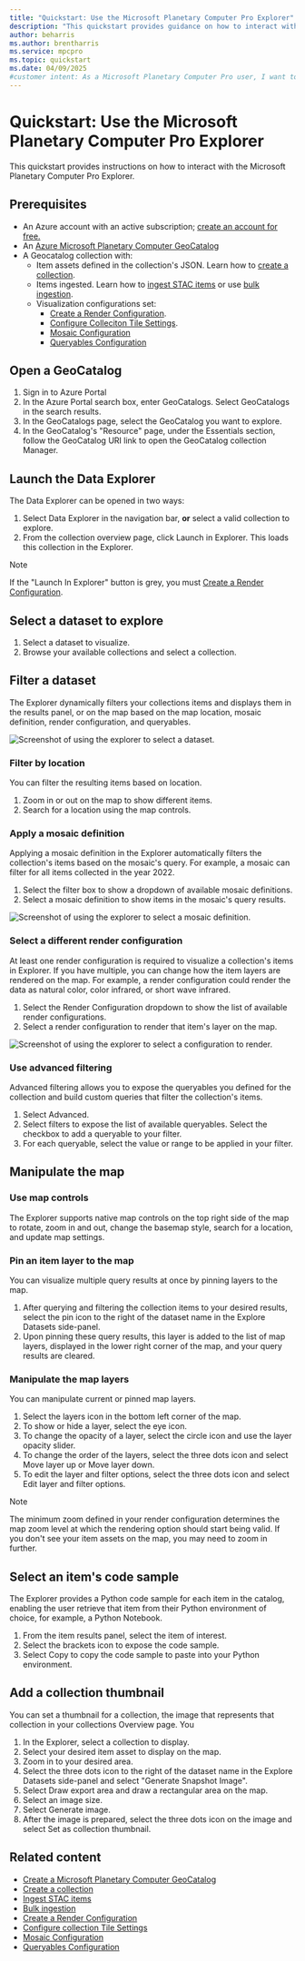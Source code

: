 ```yaml
---
title: "Quickstart: Use the Microsoft Planetary Computer Pro Explorer"
description: "This quickstart provides guidance on how to interact with the Microsoft Planetary Computer Pro Explorer."
author: beharris
ms.author: brentharris
ms.service: mpcpro
ms.topic: quickstart
ms.date: 04/09/2025
#customer intent: As a Microsoft Planetary Computer Pro user, I want to navigate through the Explorer so that I can visualize my data in the UI.
---
```


# Quickstart: Use the Microsoft Planetary Computer Pro Explorer

This quickstart provides instructions on how to interact with the Microsoft Planetary Computer Pro Explorer.

## Prerequisites

* An Azure account with an active subscription; [create an account for free.](https://azure.microsoft.com/free/?ref=microsoft.com&utm_source=microsoft.com&utm_medium=docs&utm_campaign=visualstudio)
* An [Azure Microsoft Planetary Computer GeoCatalog](./deploy-geocatalog-resource.md)
* A Geocatalog collection with:
  * Item assets defined in the collection's JSON. Learn how to [create a collection](./create-stac-collection.mdd).
  * Items ingested. Learn how to [ingest STAC items]() or use [bulk ingestion]().
  * Visualization configurations set:
    * [Create a Render Configuration]().
    * [Configure Colleciton Tile Settings]().
    * [Mosaic Configuration]()
    * [Queryables Configuration]()

## Open a GeoCatalog

1. Sign in to Azure Portal
1. In the Azure Portal search box, enter GeoCatalogs. Select GeoCatalogs in the search results.
1. In the GeoCatalogs page, select the GeoCatalog you want to explore.
1. In the GeoCatalog's "Resource" page, under the Essentials section, follow the GeoCatalog URI link to open the GeoCatalog collection Manager.

## Launch the Data Explorer

The Data Explorer can be opened in two ways:

1. Select Data Explorer in the navigation bar, **or** select a valid collection to explore.
1. From the collection overview page, click Launch in Explorer. This loads this collection in the Explorer.

> [!NOTE]
> If the "Launch In Explorer" button is grey, you must [Create a Render Configuration](./render-config.md).

## Select a dataset to explore

1. Select a dataset to visualize.
2. Browse your available collections and select a collection.

## Filter a dataset

The Explorer dynamically filters your collections items and displays them in the results panel, or on the map based on the map location, mosaic definition, render configuration, and queryables.

![Screenshot of using the explorer to select a dataset.](media/data-explorer-select-dataset.png)

### Filter by location

You can filter the resulting items based on location.

1. Zoom in or out on the map to show different items.
1. Search for a location using the map controls.

### Apply a mosaic definition

Applying a mosaic definition in the Explorer automatically filters the collection's items based on the mosaic's query. For example, a mosaic can filter for all items collected in the year 2022.

1. Select the filter box to show a dropdown of available mosaic definitions.
2. Select a mosaic definition to show items in the mosaic's query results.

![Screenshot of using the explorer to select a mosaic definition.](media/data-explorer-select-mosaic.png)

### Select a different render configuration

 At least one render configuration is required to visualize a collection's items in Explorer. If you have multiple, you can change how the item layers are rendered on the map. For example, a render configuration could render the data as natural color, color infrared, or short wave infrared.

1. Select the Render Configuration dropdown to show the list of available render configurations.
2. Select a render configuration to render that item's layer on the map.

![Screenshot of using the explorer to select a configuration to render.](media/data-explorer-select-render-config.png)

### Use advanced filtering

Advanced filtering allows you to expose the queryables you defined for the collection and build custom queries that filter the collection's items.

1. Select Advanced.
2. Select filters to expose the list of available queryables. Select the checkbox to add a queryable to your filter.
3. For each queryable, select the value or range to be applied in your filter.

## Manipulate the map

### Use map controls

The Explorer supports native map controls on the top right side of the map to rotate, zoom in and out, change the basemap style, search for a location, and update map settings.

### Pin an item layer to the map

You can visualize multiple query results at once by pinning layers to the map.

1. After querying and filtering the collection items to your desired results, select the pin icon to the right of the dataset name in the Explore Datasets side-panel.
1. Upon pinning these query results, this layer is added to the list of map layers, displayed in the lower right corner of the map, and your query results are cleared.

### Manipulate the map layers

You can manipulate current or pinned map layers.

1. Select the layers icon in the bottom left corner of the map.
1. To show or hide a layer, select the eye icon.
1. To change the opacity of a layer, select the circle icon and use the layer opacity slider.
1. To change the order of the layers, select the three dots icon and select Move layer up or Move layer down.
1. To edit the layer and filter options, select the three dots icon and select Edit layer and filter options.

> [!NOTE]
> The minimum zoom defined in your render configuration determines the map zoom level at which the rendering option should start being valid. If you don't see your item assets on the map, you may need to zoom in further.

## Select an item's code sample

The Explorer provides a Python code sample for each item in the catalog, enabling the user retrieve that item from their Python environment of choice, for example, a Python Notebook. 

1. From the item results panel, select the item of interest.
1. Select the brackets icon to expose the code sample.
1. Select Copy to copy the code sample to paste into your Python environment.

## Add a collection thumbnail

You can set a thumbnail for a collection, the image that represents that collection in your collections Overview page. You

1. In the Explorer, select a collection to display.
1. Select your desired item asset to display on the map.
1. Zoom in to your desired area.
1. Select the three dots icon to the right of the dataset name in the Explore Datasets side-panel and select "Generate Snapshot Image".
1. Select Draw export area and draw a rectangular area on the map.
1. Select an image size.
1. Select Generate image.
1. After the image is prepared, select the three dots icon on the image and select Set as collection thumbnail.

## Related content

* [Create a Microsoft Planetary Computer GeoCatalog](./deploy-geocatalog-resource.md)
* [Create a collection]()
* [Ingest STAC items]()
* [Bulk ingestion]()
* [Create a Render Configuration]()
* [Configure collection Tile Settings]()
* [Mosaic Configuration]()
* [Queryables Configuration]()
